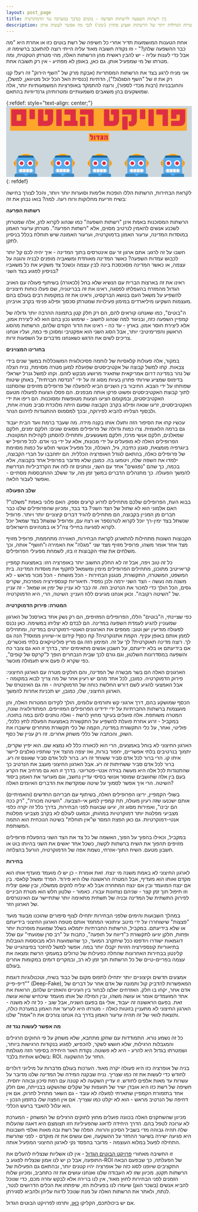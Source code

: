 ```yaml
---
layout: post_page
title: בין רשתות השפעה לרשתות הפרעה - בוטים כנדבך במערכה נגד הדמוקרטיה
description: יותר משרשתות בוטים נועדו להשפיע על דעת הקהל לכיוון מסוים, הן נועדו להחריב את האמון במערכת. ברשימה זו אסקור כמה מהמטרות הגדולות יותר של הרשתות ואציע פתרון (זמני) לגבי מה אפשר לעשות איתן
---
```


אחת הטענות המושמעות תדיר אחרי כל חשיפה של רשת בוטים כזו או אחרת היא "מה כבר ההשפעה שלהן?" - וזו נקודה חשובה מאוד עליה הייתי רוצה להתעכב ברשימה זו. אבל כדי לענות עליה - יש להבין ראשית מהן הרשתות האלה, מהי מטרתן הטקטית, ומה מטרתו של מי שמפעיל אותן. גם כאן, באופן לא מפתיע - אין רק תשובה אחת.

אני מניח לרגע בצד את הרשתות המסחריות (אבקת מרק של "השף הירוק" זה רעל! קנו רק את זו של "השף הסגלגל!"), הדתיות (כנסיית האל הכל יכול מטיוואן, למשל), והחובבניות (רבות מכדי לספור), ורוצה להתמקד באופרציות המשמעותיות יותר, אלה שמושקעים בהן משאבים משמעותיים ומטרותיהן גרנדיוזיות בהתאם.

{:refdef: style="text-align: center;"}
![The big bots project](/img/2019-01-20-00.jpg)
{: refdef}

לקראת הבחירות, הרשתות הללו הופכות אלימות וסוערות יותר ויותר, והכל לצורך בחישה בשיח וזריעת מחלוקות ורוח רעה. למה? בואו נבחן את זה:

**רשתות הפרעה**

הרשתות המסוכנות באמת אינן "רשתות השפעה" כמו שנהוג לקרוא להן, אלה שמטרתן לשכנע אנשים להאמין לנרטיב מסוים, אלא "רשתות הפרעה". מטרתן ערעור האמון במוסדות המדינה, ערעור האמון בדמוקרטיה, וערעור האמונה שיש תוחלת בכלל בניסיון לתקן. 

חשבו על זה לרגע: אתם ארגון זר עם אינטרסים בתוך המדינה - איך יהיה לכם קל יותר לכבוש עמדות השפעה? כאשר המדינה מאוחדת ומשאביה מופנים לבניה והגנה על עצמה, או כאשר המדינה מסוכסכת בינה לבין עצמה וכשכל צד משקיע את כל משאביו בניסיון לפגוע בצד השני?

ראינו את זה בארצות הברית עם הנשיא שלא בחל (לכאורה) בשיתוף פעולה עם האויב הגדול מהמזרח בהעפלתו לפסגה, ראינו את זה בבריטניה, שם פעלו כוחות חיצוניים להשפיע על משאל העם בנושא הברקסיט, וראינו את זה במקומות רבים בעולם בהם מעצמות השקיעו מיליארדים במימון פעילויות שמטרתן סכסוך ופילוג פנימי בקרב אויביהן.

ה"בוטים", כמו שאנחנו קוראים להם, הם רק חלק קטן בתמונה ההרבה יותר גדולה של קמפיין השפעה כזה, ובניגוד למה שנהוג לחשוב - שימוש נכון בהם הוא לא ליצירת אמון, אלא ליצירת חוסר אמון. בארץ - עד כה - ראינו את הדור הקודם שלהם, הרשתות מהסוג הראשון והפרימיטיבי יותר, אבל הסוג השני הוא אפקטיבי ומסוכן פי כמה, ועליו אנחנו צריכים לשים את הדגש כשאנחנו מדברים על השפעות זרות.

**בחורינו המצוינים**

במקור, אלה פעולות קלאסיות של לוחמה פסיכולוגית המשוכללות במשך שנים בידי צבאות. קחו למשל קבוצה של אקטיביסטים שפועלת למען מטרה מסוימת, נניח הצלה של נהר במדינה דרום אמריקאית שתאגיד מרושע מבקש לזהם. וקחו למשל גנרל ישראלי בדימוס שמציע שירותי פתרון בעיות מסוג זה על ידי "הנדסה חברתית", באותן שיטות שפותחו על ידי הצבא. החיבור בין השניים הביא להפעלה של פרופילים מזויפים שהסתננו לתוך קבוצת האקטיביסטים ופשוט פרקו אותה מבפנים. הם פסלו הצעות לפעולה מטעם האקטיביסטים, ובמקומם הציעו הצעות מטופשות ומסוכנות. הם ריפו את ידי האקטיביסטים, זרעו שנאה ופילוג בקרב הקבוצה שפעם היתה מלוכדת סביב מטרה אחת, ולבסוף הצליחו להביא לפירוקה,  ובכך למסמוס ההתנגדות לזיהום הנהר.

עכשיו קחו את הסיפור הזה ותעלו אותו בקנה מידה. מה שעבד ברמת וועד הבית יעבוד גם ברמה הלאומית. צרו כמות גדולה של פרופילים מסוגים שונים: חלקם ימנים, חלקם שמאלנים, חלקם אנשי מרכז, חלקם משעשעים, ותתחילו להסתנן לקהילות המקוונות. הפרופילים האלה לא מופעלים על ידי מכונות, אלא על ידי בני אדם. לכל פרופיל יש ביוגרפיה מומצאת, סגנון כתיבה, גיל, השכלה, וכל מפעיל אנושי חולש על כמות מסוימת של פרופילים כאלה, בהתאם לגודל האופרציה הכללית. הם יתחבבו על חברי הקבוצה, ילמדו את השפה שלה, ויטמעו בה. כמובן שלא מדובר בפרופיל אחד בקבוצה, אלא בכמה, כך שהם "נפגשים" אחד עם השני, ונותנים זה לזה את הקרדביליות הנדרשת להמשך הפעולה. כך מתנהלים הדברים במשך זמן מה, עד ששלב ההתבססות מסתיים - ואפשר לעבור הלאה.

**שלב הפעולה**

בבוא העת, הפרופילים שלכם מתחילים לזרוע קרעים וספק. האם פלוני באמת "משלנו"? האם אלמוני הוא לא שתול של הצד השני? בד בבד, ומכיוון שהפרופילים שלנו כבר חברים מן המניין בקבוצה, הם מתחילים להגיד דברים קיצוניים יותר ויותר. פרופיל שנשתל בצד ימין-רך יוכל לקרוא לטרנספר או רצח עם, ופרופיל שנשתל בצד שמאל יוכל לקרוא לפגיעה בחיילי צה"ל או במנהיגים הישראלים.

הקבוצות השונות מתחילות להתארגן לקראת הבחירות, האווירה מתחממת, פרופיל מזויף מצד אחד אומר משהו, פרופיל מזויף מצד שני "מגלה" את האמירה ו"חושף" אותה, וכך משלחים את שתי הקבוצות זו בזו, לשמחת מפעילי הפרופילים.

כל זה טוב ויפה, אבל זה לא החלק החשוב יותר באופרציה הזו: באמצעות קמפיין קריאייטיב מתוכנן, מתחילים הפרופילים מימין ומשמאל לתקוף את מוסדות המדינה. בית המשפט, המשטרה, התקשורת, מנגנון הבחירות - הכל מושחת - הכל מכור מראש - לא משנה מה נעשה - הצד השני ירמה ולכן נפסיד. תיאוריות קונספירציה מופרכות, שקרים גסים, הכל הולך כדי למכור את הנרטיב הזה. זה כבר לא עניין של ימין או שמאל - זה עניין של "השיטה רקובה". וכאן אנחנו מגיעים ללוז העניין: השיטה, הרי, היא הדמוקרטיה.

**המטרה: פירוק הדמוקרטיה**

כפי שציינתי, ה"בוטים" הללו, הפרופילים המזויפים, הם רק נשק אחד בארסנל של הארגון שמעוניין להגיע לעמדת השפעה במדינה. הם לבדם לא יצליחו במשימה. כאן נכנס לפעולה מודיעין ישן וטוב: ממפים את הארגונים האנטי-דמוקרטים במדינה, ומתחילים לממן אותם באופן עקיף. הקמת אתנוקרטיה? קח כסף! קידום אי-שיוויון ממוסד? הנה גם לך. רוצה מדינה תאוקרטית? לך על זה. המימון הזה גם מריץ פוליטיקאים בלתי מוכשרים, אם בידיעתם או בלא ידיעתם, על חשבון אנשים מתאימים יותר, בדרך זו הוא גם צובר כח והשפעה במסדרונות השלטון, וגם גורם לכך שבית הנבחרים הופך ל"קרקס של קופים", כפי שקרא לו פעם איש תעמולה מוכשר.

הארגונים האלה הם בשר מבשרה של המדינה, והם חולקים מטרה עם הארגון החיצוני: פירוק הדמוקרטיה. כמובן, לכל אחד מהם יש רעיון אחר של מה צריך לבוא במקומה - אבל האמצעי להגיע לשם דורש החלשת כוחה של הדמוקרטיה - וזה גם האינטרס של הארגון החיצוני, שלו, כמובן, יש תכניות אחרות להמשך.

הכסף שמושקע בהם, דרך ארגוני קש ותורמים עלומים, הולך לקידום המטרות האלה, והן מועצמות ברשתות החברתיות על ידי ידידינו הפרופילים המזוייפים. המתודולוגיה שונה, המטרה משותפת. אלה פועלים בעיקר מחוץ לרשת - ואלה נותנים להם במה בתוכה. במקביל - זרוע אחרת פועלת להשפיע על התקשורת באמצעות הפעלת לחץ כלכלי, פוליטי, ואחר, על כלי התקשורת במדינה, הקמה של כלי תקשורת מתחרים שישברו את השוק, והכתבה של כללי משחק אחרים. זה רק עניין של כסף.

הארגון החיצוני לא בוחל באמצעים, הרי הוא לכאורה כלל לא נמצא שם. הוא יפיץ שקרים, יתמוך בנרטיבים בלתי אפשריים, יחפור בורות, ואז יצפה מהצד איך שותפיו נאלצים ליישר איתו קו. הרי ברור לכל  אדם סביר ששוחד זה רע. ברור לכל אדם סביר שאונס זה רע. ברור לכל אדם סביר ששחיתות זה רע. אבל הארגון החיצוני מעצב את הנרטיב כך שהתנגדות לכל אלה היא מעשה בגידה אנטי-פטריוטי. בדרך זו הוא גם מרחיב את הקרע בעם בין אלה שחושבים שמוסר אנושי בסיסי עדיין נחשב, וגם מערער את האמון ביסוד השיטה. הרי איך אפשר לסמוך על שיטה שמקדשת את הדברים האיומים האלה? 

בשולי הקמפיין, יריצו הפרופילים האלה, בשיתוף עם חבריהם החדשים (והאמיתיים) אותם ישכנעו שזה רעיון מעולה, תת קמפיין למען אי-הצבעה. "השיטה מכורה", "רק ככה הם יבינו", ואמירות מסוג זה, יגיעו שבועות לפני הבחירות, בדרך כלל זה יקרה כלפי מצביעי מפלגות יותר דמוקרטיות במהותן, וכמעט לעולם לא בקרב מצביעי מפלגות אנטי-דמוקרטיות. גם כאן הפצת המסר ש"אין תוחלת" בשיטה הנוכחית הוא התמה המשותפת.

במקביל, וכאילו בהפוך על הפוך, האשמה של כל צד את הצד השני בהפעלת פרופילים מזויפים תהפוך את השיח ברשתות לקשה, כשכל אחד יאשים את השני בהיותו בוט או חשבון מטעם. השיח התוך-אזרחי, נשמת אפה של הדמוקרטיה, הורעל בהצלחה.

**בחירות**

לארגון החיצוני לא באמת משנה מי ינצח. זאת אומרת - כן יש לו מועמד מועדף אותו הוא מקדם ואותו הוא מעדיף, אבל המטרה הראשונה שלו היא פירוד. הפרד ומשול קלאסי. בין אם ינצח המועמד ובין אם ינצח המתחרה אבל לא יצליח להקים ממשלה, ובין שאם יצליח וזו תיפול תוך זמן קצר - שניהם נצחונות עבורו. כאמור - שלטון חלש הוא מטרת הביניים לפירוק התשתית של המדינה ובניה של תשתית מתאימה יותר שתתיישר עם האינטרסים של הארגון הזר.

במהלך השבועות והימים שלפני הבחירות יתחילו לצוף סיפורים שהוכנו מבעוד מועד "פצצות" שישוחררו על ידי מיטב עיתונאי המחמד אותם מטפח הארגון החיצוני בידיעתם או שלא בידיעתם. במקביל, הרשתות החברתיות יתמלאו בשלל שמועות מופרכות יותר ופחות, חלקן יגיעו לתקשורת כ"דיווח על תופעה", כתבות על "רב סרן שמועתי" עם שלל דוגמאות ישודרו ויודפסו ככל שיתקרב המועד, כך שהשמועות הלא מבוססות הגובלות בתיאוריות קונספירציה הזויות יקבלו יותר במה. אפשר למשל להיזכר בפיצהגייט של קלינטון בבחירות האחרונות שהחלה כפעילות של טרולים במעמקי הרשת ומצאה את עצמה בפריים-טיים של כל הרשתות תוך זמן לא רב, ובמקרים דומים במקומות אחרים בעולם.

אמצעים חדשים וקיצוניים יותר יתחילו לתפוס מקום של כבוד בשיח, וטכנולוגיות דוגמת "דיפ-פייק" (Deep-Fake), המאפשרות להדביק קול ותמונה של אדם אחר על דברים של אדם אחר, יקחו בו חלק. האזרחים יאלצו לבחור בין העיניים והאוזניים שלהם, הרואות את אחד המועמדים אומר או עושה משהו, ובין המילה של אותו מועמד שיכחיש שהוא עושה זאת. בפעם הראשונה זה יעבוד, אולי גם בפעם השניה, אבל שוב - כל זה לא משנה - הארגון החיצוני לא מתעניין בזוטות כאלה - מטרתו היא לערער את האמון במערכת כולה, ותוצאת לוואי של זה תהיה ערעור האמון בדרך בה אנחנו צורכים את ה"אמת" שלנו.

**מה אפשר לעשות נגד זה**

כל זה נשמע נורא. התמודדות עם שחקן מתחבא, שלא משחק על פי החוקים הרגילים והמגבלות הרגילות, שלא חושש לשקר, להכפיש, לפגוע בנקודות הרגישות ביותר, ושמטרתו בגדול היא להרע - היא לא פשוטה. נקודת האור היחידה בסיפור הזה מגולמת בשלוש אותיות בלבד: ROI. החזר על ההשקעה. 

בניה של אופרציה כזו היא פעולה יקרה מאוד. הערכות בעולם מדברות על מיליוני דולרים לחודש כדי לעשות את זה כמו שצריך. נניח שבקנה המידה של המדינה שלנו מדובר על עשרות עד מאות אלפים לחודש. זו עדיין השקעה לא קטנה עם רמת סיכון גבוהה יחסית. חשיפה של רשת כזו היא אובדן ישיר של תועפות של שקלים שהושקעו בבנייתה, ואם חלק אחד בתזמורת הקמפיין שתארתי למעלה לא עובד - גם השאר מתחיל לחרוק. אם אין דחיפה של הנרטיב מראש - הוא לא יקלט כמו שצריך. אם אין הפצה שלו בתזמון הנכון - הוא עלול להאבד ברעש הכללי.

מכיוון שהשחקנים האלה בכוונה פועלים מחוץ לחוקים הרגילים של המשחק - המערכת לא ערוכה לטפל בהם. הדרך היחידה לדאוג שהפעיליות הזו תצומצם היא דאגה שהעלות שלה תהיה גבוהה מדי בשביל הסיכון והרווח. הפלה של רשת ובה מאות ואלפי חשבונות היא פגיעה ישירה בשיעור ההחזר על ההשקעה, ואם עושים את זה מוקדם - לפני שהרשת התחילה לפעול במלוא העוצמה - מדובר בהפסד נקי לארגון החיצוני המפעיל אותה.

זו החשיבה מאחורי [פרויקט הבוטים הגדול](https://botim.online) - אין לנו אשליות שנצליח להעלים את התופעה, אבל כן יש לנו אמון שנצליח לפגוע ב-ROI של הפעלתה, כך שבפעם הבאה התקציבים שיופנו לסוג כזה של אופרציה יהיו קטנים יותר, ובהתאם גם הפעילות של הרשתות תקטן. מכיוון שזו לא העבודה שלנו ואנחנו עושים את זה כתחביב, ומכיוון שלוח הזמנים לפני הבחירות לחוץ מאוד, אין לנו ברירה אלא לבקש עזרה מכם, כדי שנוכל להביא אנשים (בשכר הוגן) שיעזרו לנו בפעילות הזו, שיפתחו את הכלים הדרושים לנטר, לנתח, ולאתר את הרשתות האלה על מנת שנוכל לדווח עליהן ולהביא לסגירתן.

אם יש ביכולתכם, הקליקו [כאן](https://drove.com/.QHc), ותרמו לפרויקט הבוטים הגדול.

